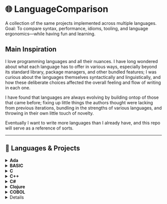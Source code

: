 # 🌐 LanguageComparison

A collection of the same projects implemented across multiple languages.
Goal: To compare syntax, performance, idioms, tooling, and language ergonomics—while having fun and learning.

## Main Inspiration

I love programming languages and all their nuances. I have long wondered about what each language has to offer
in various ways, especially beyond its standard library, package managers, and other bundled features; I was
curious about the languages themselves syntactically and linguistically, and how these deliberate choices 
affected the overall feeling and flow of writing in each one.

I have found that languages are always evolving by building ontop of those that came before; fixing up
little things the authors thought were lacking from previous iterations, bundling in the strengths of
various languages, and throwing in their own little touch of novelty.

Eventually I want to write more languages than I already have, and this repo will serve as a reference of sorts.

---

## 🧰 Languages & Projects

<details>
  <summary><strong>Ada</strong></summary>

  > ### 🗂️ Projects
  > - [Fib](Ada/Fib/) – basic recursive fibonacci
  >
  > ### ⚙️ Tooling
  > - **Compiler:** `gnatmake`
  > - **LSP:** `ada-language-server`
</details>
<details>
  <summary><strong>BASIC</strong></summary>

  > ### 🗂️ Projects
  > - [Fib](BASIC/Fib/) – basic recursive fibonacci
  >
  > ### ⚙️ Tooling
  > - **Compiler:** `fbc (freebasic)`
</details>
<details>
  <summary><strong>C</strong></summary>

  > ### 🗂️ Projects
  > - [Fib](C/Fib/) – basic recursive fibonacci
  > - [Brainfuck](C/Brainfuck/) – simple brainfuck interpreter for hello world
  >
  > ### ⚙️ Tooling
  > - **Compiler:** `gcc`
  > - **LSP:** `clangd`
</details>
<details>
  <summary><strong>C++</strong></summary>

  > ### 🗂️ Projects
  > - [Lexer](Cpp/Lexer/) – basic lexer with static input
  > - [Fib](Cpp/Fib/) – basic recursive fibonacci
  > - [Brainfuck](Cpp/Brainfuck/) – simple brainfuck interpreter for hello world
  >
  > ### ⚙️ Tooling
  > - **Compiler:** `g++`
  > - **LSP:** `clangd`
</details>
<details>
  <summary><strong>C#</strong></summary>

  > ### 🗂️ Projects
  > - [Lexer](Csharp/Lexer/) – basic lexer with static input
  > - [Fib](Csharp/Fib/) – basic recursive fibonacci
  > - [Brainfuck](Csharp/Brainfuck/) – simple brainfuck interpreter for hello world

  > ### ⚙️ Tooling
  > - **Compiler:** `dotnet`
  > - **LSP:** `csharp-ls`
</details>
<details>
  <summary><strong>Clojure</strong></summary>

  > ### 🗂️ Projects
  > - [Lexer](Clojure/Lexer/) – basic lexer with static input
  > - [Fib](Clojure/Fib/) – basic recursive fibonacci

  > ### ⚙️ Tooling
  > - **Manager:** `leiningen`
  > - **Compiler:** `lein`
  > - **LSP:** `clojure-lsp`
</details>
<details>
  <summary><strong>COBOL</strong></summary>

  > ### 🗂️ Projects
  > - [Fib](COBOL/Fib/) – basic recursive fibonacci
  > ### ⚙️ Tooling
  > - **Compiler:** `cobc (gnucobol)`
</details>
<details>
<details>
  <summary><strong>Common Lisp</strong></summary>

  > ### 🗂️ Projects
  > - [Fib](CommonLisp/Fib/) – basic recursive fibonacci
  > ### ⚙️ Tooling
  > - **Compiler:** `sbcl`
</details>
<details>
  <summary><strong>Crystal</strong></summary>

  > ### 🗂️ Projects
  > - [Fib](Crystal/Fib/) – basic recursive fibonacci

  > ### ⚙️ Tooling
  > - **Compiler:** `crystal`
  > - **LSP:** `crystalline`
</details>
<details>
  <summary><strong>D</strong></summary>

  > ### 🗂️ Projects
  > - [Lexer](D/Lexer/) – basic lexer with static input
  > - [Fib](D/Fib/) – basic recursive fibonacci
  > - [Brainfuck](D/Brainfuck/) – simple brainfuck interpreter for hello world
  >
  > ### ⚙️ Tooling
  > - **Compiler:** `dmd`
  > - **LSP:** `serve_d`
</details>
<details>
  <summary><strong>Dart</strong></summary>

  > ### 🗂️ Projects
  > - [Fib](Dart/Fib/) – basic recursive fibonacci
  > ### ⚙️ Tooling
  > - **Compiler:** `dart`
  > - **Runner:** `dart`
</details>
<details>
  <summary><strong>Elixir</strong></summary>

  > ### 🗂️ Projects
  > - [Lexer](Elixir/Lexer/) – basic lexer with static input
  > - [Fib](Elixir/Fib/) – basic recursive fibonacci
  >
  > ### ⚙️ Tooling
  > - **Manager:** `mix`
  > - **Compiler:** `elixirc`
  > - **Runner:** `elixir`
  > - **Shell:** `iex`
  > - **LSP:** `elixir_ls`
</details>
<details>
  <summary><strong>Erlang</strong></summary>

  > ### 🗂️ Projects
  > - [Lexer](Erlang/Lexer/) – basic lexer with static input
  > - [Fib](Erlang/Fib/) – basic recursive fibonacci
  >
  > ### ⚙️ Tooling
  > - **Compiler:** `erlc`
  > - **Shell:** `erl`
  > - **LSP:** `erlang_ls`
</details>
<details>
  <summary><strong>F#</strong></summary>

  > ### 🗂️ Projects
  > - [Fib](Fsharp/Fib/) – basic recursive fibonacci
  > - [Brainfuck](Fsharp/Brainfuck/) – simple brainfuck interpreter for hello world
  >
  > ### ⚙️ Tooling
  > - **Compiler:** `dotnet`
  > - **LSP:** `fsautocomplete`
</details>
<details>
  <summary><strong>Fennel</strong></summary>

  > ### 🗂️ Projects
  > - [Fib](Fennel/Fib/) – basic recursive fibonacci
  > ### ⚙️ Tooling
  > - **Runner:** `fennel || lua`
  > - **Compiler:** `fennel || luac`
</details>
<details>
  <summary><strong>Fortran</strong></summary>

  > ### 🗂️ Projects
  > - [Fib](Fortran/Fib/) – basic recursive fibonacci
  >
  > ### ⚙️ Tooling
  > - **Compiler:** `gfortran`
  > - **LSP:** `fortls`
</details>
<details>
  <summary><strong>Go</strong></summary>

  > ### 🗂️ Projects
  > - [Lexer](Go/Lexer/) – basic lexer with static input
  > - [Fib](Go/Fib/) – basic recursive fibonacci
  > - [Brainfuck](Go/Brainfuck/) – simple brainfuck interpreter for hello world
  >
  > ### ⚙️ Tooling
  > - **Runner:** `go`
  > - **LSP:** `gopls`
</details>
<details>
  <summary><strong>Haskell</strong></summary>

  > ### 🗂️ Projects
  > - [Lexer](Haskell/Lexer/) – basic lexer with static input
  > - [Fib](Haskell/Fib/) – basic recursive fibonacci
  >
  > ### ⚙️ Tooling
  > - **Compiler:** `ghc`
  > - **Shell:** `ghci`
  > - **LSP:** `hls`
</details>
<details>
  <summary><strong>Java</strong></summary>

  > ### 🗂️ Projects
  > - [Lexer](Java/Lexer/) – basic lexer with static input
  > - [Fib](Java/Fib/) – basic recursive fibonacci
  > - [Brainfuck](Java/Brainfuck/) – simple brainfuck interpreter for hello world
  >
  > ### ⚙️ Tooling
  > - **Manager:** `maven`
  > - **Compiler:** `mvn`
  > - **LSP:** `jdtls`
</details>
<details>
  <summary><strong>Julia</strong></summary>

  > ### 🗂️ Projects
  > - [Fib](Julia/Fib/) – basic recursive fibonacci
  > ### ⚙️ Tooling
  >- **Runner:** `julia`
</details>
<details>
  <summary><strong>Koka</strong></summary>

  > ### 🗂️ Projects
  > - [Fib](Koka/Fib/) – basic recursive fibonacci
  > ### ⚙️ Tooling
  >- **Compiler:** `koka`
</details>
<details>
  <summary><strong>Kotlin</strong></summary>

  > ### 🗂️ Projects
  > - [Fib](Kotlin/Fib/) – basic recursive fibonacci
  > ### ⚙️ Tooling
  >- **Compiler:** `kotlinc`
  >- **Runner:** `java`
  >- **LSP:** `kotlin-language-server`
</details>
<details>
  <summary><strong>Lua</strong></summary>

  > ### 🗂️ Projects
  > - [Lexer](Lua/Lexer/) – basic lexer with static input
  > - [Fib](Lua/Fib/) – basic recursive fibonacci
  > - [Brainfuck](Lua/Brainfuck/) – simple brainfuck interpreter for hello world
  >
  > ### ⚙️ Tooling
  > - **Compiler:** `luac`
  > - **Runner:** `lua`
  > - **LSP:** `lua_ls`
</details>
<details>
  <summary><strong>Nim</strong></summary>

  > ### 🗂️ Projects
  > - [Lexer](Nim/Lexer/) – basic lexer with static input
  > - [Fib](Nim/Fib/) – basic recursive fibonacci
  > - [Brainfuck](Nim/Brainfuck/) – simple brainfuck interpreter for hello world
  >
  > ### ⚙️ Tooling
  > - **Compiler:** `nim`
  > - **Runner:** `nim`
  > - **LSP:** `nim_langserver`
</details>
<details>
  <summary><strong>OCaml</strong></summary>

  > ### 🗂️ Projects
  > - [Lexer](Ocaml/Lexer/) – basic lexer with static input
  > - [Fib](Ocaml/Fib/) – basic recursive fibonacci
  > - [Brainfuck](Ocaml/Brainfuck/) – simple brainfuck interpreter for hello world
  >
  > ### ⚙️ Tooling
  > - **Manager:** `dune`
  > - **Compiler:** `ocamlc`
  > - **Runner:** `ocaml`
  > - **LSP:** `ocamllsp`
</details>
<details>
  <summary><strong>Odin</strong></summary>

  > ### 🗂️ Projects
  > - [Lexer](Odin/Lexer/) – basic lexer with static input
  > - [Fib](Odin/Fib/) – basic recursive fibonacci
  >
  > ### ⚙️ Tooling
  > - **Compiler:** `odin`
  > - **Runner:** `odin`
  > - **LSP:** `ols`
</details>
<details>
  <summary><strong>Pascal</strong></summary>

  > ### 🗂️ Projects
  > - [Fib](Pascal/Fib/) – basic recursive fibonacci
  >
  > ### ⚙️ Tooling
  > - **Compiler:** `fpc`
</details>
<details>
  <summary><strong>Perl</strong></summary>

  > ### 🗂️ Projects
  > - [Fib](Perl/Fib/) – basic recursive fibonacci
  >
  > ### ⚙️ Tooling
  > - **Compiler:** `pp`
  > - **LSP:** `perlnavigator`
</details>
<details>
  <summary><strong>PHP</strong></summary>

  > ### 🗂️ Projects
  > - [Fib](PHP/Fib/) – basic recursive fibonacci
  >
  > ### ⚙️ Tooling
  > - **Runner:** `php`
  > - **LSP:** `phpactor`
</details>
<details>
  <summary><strong>Python</strong></summary>

  > ### 🗂️ Projects
  > - [Lexer](Python/Lexer/) – basic lexer with static input
  > - [Fib](Python/Fib/) – basic recursive fibonacci
  > - [Brainfuck](Python/Brainfuck/) – simple brainfuck interpreter for hello world
  >
  > ### ⚙️ Tooling
  > - **Runner:** `python`
  > - **LSP:** `based_pyright`
</details>
<details>
  <summary><strong>R</strong></summary>

  > ### 🗂️ Projects
  > - [Fib](R/Fib/) – basic recursive fibonacci
  >
  > ### ⚙️ Tooling
  > - **Runner:** `R`
  > - **Compiler:** `R`
</details>
<details>
  <summary><strong>Raku</strong></summary>

  > ### 🗂️ Projects
  > - [Fib](Raku/Fib/) – basic recursive fibonacci
  > ### ⚙️ Tooling
  > - **Runner:** `raku`
  > - **Compiler:** `rakudo`
</details>
<details>
  <summary><strong>Red/Rebol</strong></summary>

  > ### 🗂️ Projects
  > - [Fib](Red/Fib/) – basic recursive fibonacci
  > ### ⚙️ Tooling
  > - **Runner:** `red`
</details>
<details>
  <summary><strong>ReScript</strong></summary>

  > ### 🗂️ Projects
  > ### ⚙️ Tooling
</details>
<details>
  <summary><strong>Ruby</strong></summary>

  > ### 🗂️ Projects
  > - [Fib](Ruby/Fib/) – basic recursive fibonacci
  >
  > ### ⚙️ Tooling
  > - **Runner:** `ruby`
  > - **LSP:** `ruby-lsp`
</details>
<details>
  <summary><strong>Rust</strong></summary>

  > ### 🗂️ Projects
  > - [Lexer](Rust/Lexer/) – basic lexer with static input
  > - [Brainfuck](Rust/Brainfuck/) – simple brainfuck interpreter for hello world
  > - [ShuntingYard](Rust/ShuntingYard/) – shunting yard implementation
  > - [Conway's Game Of Life](Rust/ConwayGameOfLife/) – conway's game of life with ncurses
  >
  > ### ⚙️ Tooling
  > - **Compiler:** `cargo`
  > - **Runner:** `cargo`
  > - **LSP:** `rust-analyzer`
  > - **Extra** `rust-script` - allows shebang for running single files
</details>
<details>
  <summary><strong>Scala</strong></summary>

  > ### 🗂️ Projects
  > - [Fib](Scala/Fib/) – basic recursive fibonacci
  >
  > ### ⚙️ Tooling
  > - **Runner:** `scala`
  > - **Compiler:** `scalac`
</details>
<details>
  <summary><strong>StandardML</strong></summary>

  > ### 🗂️ Projects
  > - [Fib](StandardML/Fib/) – basic recursive fibonacci
  >
  > ### ⚙️ Tooling
  > - **Compiler:** `mlton`
  > - **LSP:** `millet`
</details>
<details>
  <summary><strong>Swift</strong></summary>

  > ### 🗂️ Projects
  > - [Fib](Swift/Fib/) – basic recursive fibonacci
  > ### ⚙️ Tooling
  > - **Compiler:** `swift`
  > - **Runner:** `swift`
</details>
<details>
  <summary><strong>Tcl</strong></summary>

  > ### 🗂️ Projects
  > - [Fib](Tcl/Fib/) – basic recursive fibonacci
  > ### ⚙️ Tooling
  > - **Runner:** `tclsh`
</details>
<details>
  <summary><strong>Typescript</strong></summary>

  > ### 🗂️ Projects
  > - [Lexer](Typescript/Lexer/) – basic lexer with static input
  > - [Brainfuck](Typescript/Brainfuck/) – simple brainfuck interpreter for hello world
  >
  > ### ⚙️ Tooling
  > - **Compiler:** `npx tsc`
  > - **Runner:** `npx tsx`
  > - **LSP:** `typescript-language-server`
</details>
<details>
  <summary><strong>V</strong></summary>

  > ### 🗂️ Projects
  > - [Fib](V/Fib/) – basic recursive fibonacci
  > ### ⚙️ Tooling
  > - **Compiler:** `v`
</details>
<details>
  <summary><strong>Vale</strong></summary>

  > ### 🗂️ Projects
  > - [Fib](Vale/Fib/) – basic recursive fibonacci
  > ### ⚙️ Tooling
  > - **Compiler:** `valec`
</details>
<details>
  <summary><strong>Wren</strong></summary>

  > ### 🗂️ Projects
  > - [Fib](Wren/Fib/) – basic recursive fibonacci
  > ### ⚙️ Tooling
  > - **Runner:** `wren`
</details>
<details>
  <summary><strong>Zig</strong></summary>

  > ### 🗂️ Projects
  > - [Lexer](Zig/Lexer/) – basic lexer with static input
  > - [Brainfuck](Zig/Brainfuck/) – simple brainfuck interpreter for hello world
  >
  > ### ⚙️ Tooling
  > - **Compiler:** `zig`
  > - **Runner:** `zig`
  > - **LSP:** `zls`
</details>
